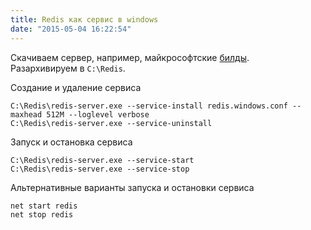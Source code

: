 ```yaml
---
title: Redis как сервис в windows
date: "2015-05-04 16:22:54"
---
```


Скачиваем сервер, например, майкрософтские [билды](https://github.com/MSOpenTech/redis/releases).  
Разархивируем в `C:\Redis`.

Создание и удаление сервиса
```dos
C:\Redis\redis-server.exe --service-install redis.windows.conf --maxhead 512M --loglevel verbose
C:\Redis\redis-server.exe --service-uninstall
```

Запуск и остановка сервиса
```dos
C:\Redis\redis-server.exe --service-start
C:\Redis\redis-server.exe --service-stop
```

Альтернативные варианты запуска и остановки сервиса
```dos
net start redis
net stop redis
```
